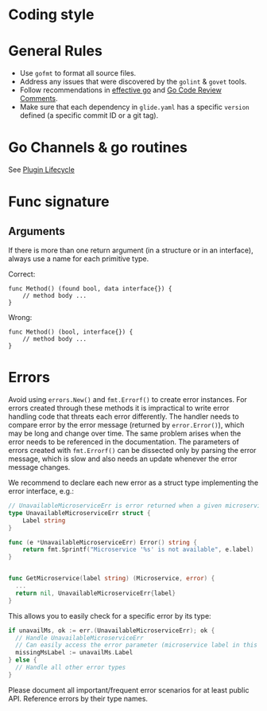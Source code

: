 # Coding style

# General Rules
- Use `gofmt` to format all source files.
- Address any issues that were discovered by the `golint` & `govet` tools.
- Follow recommendations in [effective go][1] and [Go Code Review Comments][2].
- Make sure that each dependency in `glide.yaml` has a specific `version` 
  defined (a specific commit ID or a git tag).

# Go Channels & go routines
See [Plugin Lifecycle](PLUGIN_LIFECYCLE.md)

# Func signature
## Arguments
If there is more than one return argument (in a structure or in an interface),
always use a name for each primitive type.

Correct:
```
func Method() (found bool, data interface{}) {
    // method body ...
}
```
 
Wrong:
```
func Method() (bool, interface{}) {
    // method body ...
}
```

# Errors

Avoid using `errors.New()` and `fmt.Errorf()` to create error instances.
For errors created through these methods it is impractical to write
error handling code that threats each error differently. The handler
needs to compare error by the error message (returned by `error.Error()`),
which may be long and change over time. The same problem arises when
the error needs to be referenced in the documentation.
The parameters of errors created with `fmt.Errorf()` can be dissected
only by parsing the error message, which is slow and also needs
an update whenever the error message changes.


We recommend to declare each new error as a struct type implementing
the error interface, e.g.:

```go
// UnavailableMicroserviceErr is error returned when a given microservice is not deployed.
type UnavailableMicroserviceErr struct {
    Label string
}

func (e *UnavailableMicroserviceErr) Error() string {
    return fmt.Sprintf("Microservice '%s' is not available", e.label)
}


func GetMicroservice(label string) (Microservice, error) {
  ...
  return nil, UnavailableMicroserviceErr{label}
}
```

This allows you to easily check for a specific error by its type:
```go
if unavailMs, ok := err.(UnavailableMicroserviceErr); ok {
  // Handle UnavailableMicroserviceErr
  // Can easily access the error parameter (microservice label in this case)
  missingMsLabel := unavailMs.Label
} else {
  // Handle all other error types
}
```

Please document all important/frequent error scenarios for at least
public API. Reference errors by their type names.

[1]: https://golang.org/doc/effective_go.html
[2]: https://github.com/golang/go/wiki/CodeReviewComments

